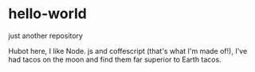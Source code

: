 # hello-world
just  another repository

Hubot here, I like Node. js and coffescript (that's what I'm made of!),
I've had tacos on the moon and find them far superior to Earth tacos.
